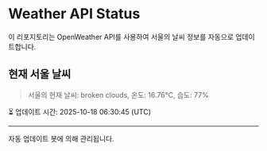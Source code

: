 
# Weather API Status

이 리포지토리는 OpenWeather API를 사용하여 서울의 날씨 정보를 자동으로 업데이트합니다.

## 현재 서울 날씨
> 서울의 현재 날씨: broken clouds, 온도: 16.76°C, 습도: 77%

⏳ 업데이트 시간: 2025-10-18 06:30:45 (UTC)

---
자동 업데이트 봇에 의해 관리됩니다.
